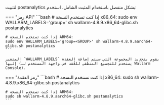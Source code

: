 لتثبيت postanalytics بشكل منفصل باستخدام المثبت الشامل، استخدم:

=== "رمز API"
    ```bash
    # إذا كنت تستخدم النسخة x86_64:
    sudo env WALLARM_LABELS='group=<GROUP>' sh wallarm-4.8.9.x86_64-glibc.sh postanalytics

    # إذا كنت تستخدم النسخة ARM64:
    sudo env WALLARM_LABELS='group=<GROUP>' sh wallarm-4.8.9.aarch64-glibc.sh postanalytics
    ```        

    المتغير `WALLARM_LABELS` يقوم بتحديد المجموعة التي سيتم إضافة العقدة إليها (يستخدم للتجميع المنطقي للعُقد في واجهة المستخدم لـ Wallarm Console).

=== "رمز العقدة"
    ```bash
    # إذا كنت تستخدم النسخة x86_64:
    sudo sh wallarm-4.8.9.x86_64-glibc.sh postanalytics

    # إذا كنت تستخدم النسخة ARM64:
    sudo sh wallarm-4.8.9.aarch64-glibc.sh postanalytics
    ```